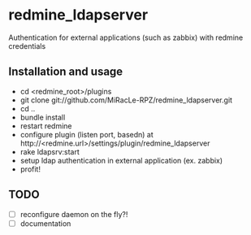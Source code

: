 redmine_ldapserver
==================

Authentication for external applications (such as zabbix) with redmine credentials

Installation and usage
-------------------------

* cd <redmine_root>/plugins
* git clone git://github.com/MiRacLe-RPZ/redmine_ldapserver.git
* cd ..
* bundle install
* restart redmine
* configure plugin (listen port, basedn) at http://&lt;redmine.url&gt;/settings/plugin/redmine_ldapserver
* rake ldapsrv:start
* setup ldap authentication in external application (ex. zabbix)
* profit!

TODO
-------------------------

- [ ] reconfigure daemon on the fly?!
- [ ] documentation

